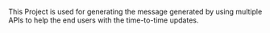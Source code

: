 This Project is used for generating the message generated by using multiple APIs to help the end users with the time-to-time updates.
